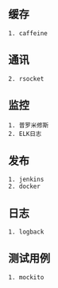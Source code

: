 ## 缓存

	1. caffeine



## 通讯

	2. rsocket



## 监控

	1. 普罗米修斯
	2. ELK日志



## 发布

	1. jenkins
	2. docker



## 日志

	1. logback



## 测试用例

	1. mockito
